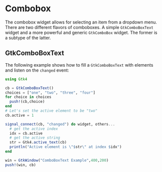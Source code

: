# Combobox

The combobox widget allows for selecting an item from a dropdown menu.
There are two different flavors of comboboxes. A simple `GtkComboBoxText`
widget and a more powerful and generic `GtkComboBox` widget. The former is
a subtype of the latter.

## GtkComboBoxText

The following example shows how to fill a `GtkComboBoxText` with elements and
listen on the `changed` event:
```julia
using Gtk4

cb = GtkComboBoxText()
choices = ["one", "two", "three", "four"]
for choice in choices
  push!(cb,choice)
end
# Let's set the active element to be "two"
cb.active = 1

signal_connect(cb, "changed") do widget, others...
  # get the active index
  idx = cb.active
  # get the active string
  str = Gtk4.active_text(cb)
  println("Active element is \"$str\" at index $idx")
end

win = GtkWindow("ComboBoxText Example",400,200)
push!(win, cb)
```
